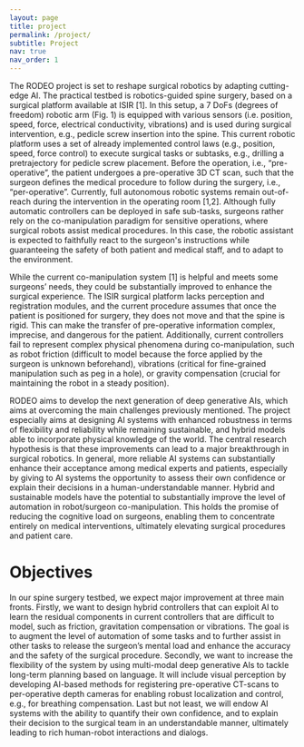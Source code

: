 ```yaml
---
layout: page
title: project
permalink: /project/
subtitle: Project
nav: true
nav_order: 1
---
```



The RODEO project is set to reshape surgical robotics by adapting cutting-edge AI.  The practical testbed is robotics-guided spine surgery, based on a surgical platform available at ISIR [1]. In this setup, a 7 DoFs (degrees of freedom) robotic arm (Fig. 1) is equipped with various sensors (i.e. position, speed, force, electrical conductivity, vibrations) and is used during surgical intervention, e.g., pedicle screw insertion into the spine. This current robotic platform uses a set of already implemented control laws (e.g., position, speed, force control) to execute surgical tasks or subtasks, e.g., drilling a pretrajectory for pedicle screw placement. Before the operation, i.e., “pre-operative”, the patient undergoes a pre-operative 3D CT scan, such that the surgeon defines the medical procedure to follow during the surgery, i.e., “per-operative”. Currently, full autonomous robotic systems remain out-of-reach during the intervention in the operating room [1,2]. Although fully automatic controllers can be deployed in safe sub-tasks, surgeons rather rely on the co-manipulation paradigm for sensitive operations, where surgical robots assist medical procedures. In this case, the robotic assistant is expected to faithfully react to the surgeon's instructions while guaranteeing the safety of both patient and medical staff, and to adapt to the environment. 

While the current co-manipulation system [1] is helpful and meets some surgeons’ needs, they could be substantially improved to enhance the surgical experience. The ISIR surgical platform lacks perception and registration modules, and the current procedure assumes that once the patient is positioned for surgery, they does not move and that the spine is rigid. This can make the transfer of pre-operative information complex, imprecise, and dangerous for the patient. Additionally, current controllers fail to represent complex physical phenomena during co-manipulation, such as robot friction (difficult to model because the force applied by the surgeon is unknown beforehand), vibrations (critical for fine-grained manipulation such as peg in a hole), or gravity compensation (crucial for maintaining the robot in a steady position).

RODEO aims to develop the next generation of deep generative AIs, which aims at  overcoming the main challenges previously mentioned. The project especially aims at designing AI systems with enhanced robustness in terms of flexibility and reliability while remaining sustainable,  and hybrid models able to incorporate physical knowledge of the world. The central research  hypothesis is that these improvements can lead to a major breakthrough in surgical robotics. In  general, more reliable AI systems can substantially enhance their acceptance among medical experts and patients, especially by giving to AI systems the opportunity to assess their own confidence or explain their decisions in a human-understandable manner. Hybrid and sustainable models have the potential to substantially improve the level of automation in robot/surgeon co-manipulation. This holds the promise of reducing the cognitive load on surgeons, enabling them to concentrate entirely on medical interventions, ultimately elevating surgical procedures and patient care. 

# Objectives

In our spine surgery testbed, we expect major improvement at three main fronts. Firstly, we want to design hybrid controllers that can exploit AI to learn the residual components in current controllers  that are difficult to model, such as friction, gravitation compensation or vibrations. The goal is to  augment the level of automation of some tasks and to further assist in other tasks to release the surgeon’s mental load and enhance the accuracy and the safety of the surgical procedure. Secondly,  we want to increase the flexibility of the system by using multi-modal deep generative AIs to tackle  long-term planning based on language. It will include visual perception by developing AI-based methods for registering pre-operative CT-scans to per-operative depth cameras for enabling robust  localization and control, e.g., for breathing compensation. Last but not least, we will endow AI systems  with the ability to quantify their own confidence, and to explain their decision to the surgical team in  an understandable manner, ultimately leading to rich human-robot interactions and dialogs.